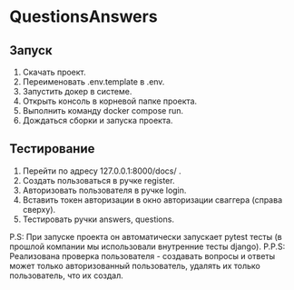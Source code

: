# QuestionsAnswers
## Запуск
1. Скачать проект.
2. Переименовать .env.template в .env.
3. Запустить докер в системе.
4. Открыть консоль в корневой папке проекта.
5. Выполнить команду docker compose run.
6. Дождаться сборки и запуска проекта.

## Тестирование
1. Перейти по адресу 127.0.0.1:8000/docs/ .
2. Создать пользоваться в ручке register.
3. Авторизовать пользователя в ручке login.
4. Вставить токен авторизации в окно авторизации сваггера (справа сверху).
5. Тестировать ручки answers, questions.

P.S: При запуске проекта он автоматически запускает pytest тесты (в прошлой компании мы использовали внутренние тесты django).
P.P.S: Реализована проверка пользователя - создавать вопросы и ответы может только авторизованный пользователь, удалять их только пользователь, что их создал.


